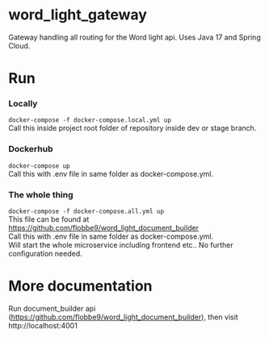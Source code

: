 # word_light_gateway
Gateway handling all routing for the Word light api. Uses Java 17 and Spring Cloud.

# Run 
### Locally
```docker-compose -f docker-compose.local.yml up``` <br>
Call this inside project root folder of repository inside dev or stage branch. <br>

### Dockerhub
```docker-compose up``` <br>
Call this with .env file in same folder as docker-compose.yml. <br>

### The whole thing
```docker-compose -f docker-compose.all.yml up``` <br>
This file can be found at https://github.com/flobbe9/word_light_document_builder <br>
Call this with .env file in same folder as docker-compose.yml. <br>
Will start the whole microservice including frontend etc.. No further configuration needed.

# More documentation
Run document_builder api (https://github.com/flobbe9/word_light_document_builder), then visit http://localhost:4001